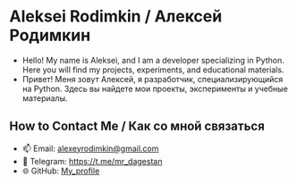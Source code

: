 # Aleksei Rodimkin / Алексей Родимкин

- Hello! My name is Aleksei, and I am a developer specializing in Python. Here you will find my projects, experiments, and educational materials.
- Привет! Меня зовут Алексей, я разработчик, специализирующийся на Python. Здесь вы найдете мои проекты, эксперименты и учебные материалы.

## How to Contact Me / Как со мной связаться

- 📫 Email: alexeyrodimkin@gmail.com
- 💬 Telegram: https://t.me/mr_dagestan
- 🌐 GitHub: [My_profile](https://github.com/AlekseyRodimkin)
